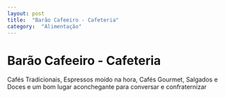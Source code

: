 ```yaml
---
layout: post
title:  "Barão Cafeeiro - Cafeteria"
category:  "Alimentação"
---
```


# Barão Cafeeiro - Cafeteria

Cafés Tradicionais, Espressos moído na hora, Cafés Gourmet, Salgados e Doces e um bom lugar aconchegante para conversar e confraternizar
